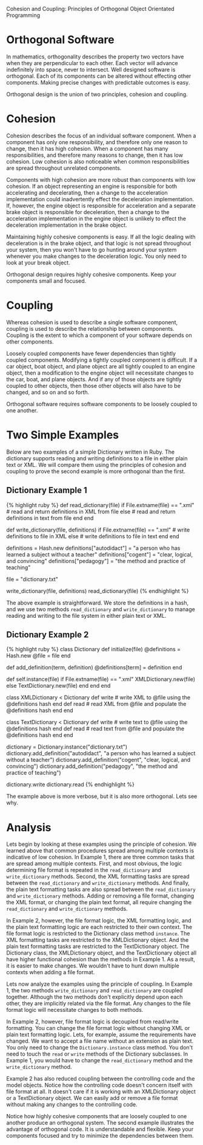 Cohesion and Coupling: Principles of Orthogonal Object Orientated Programming

Orthogonal Software
===================

In mathematics, orthogonality describes the property two vectors have when they
are perpendicular to each other. Each vector will advance indefinitely into
space, never to intersect. Well designed software is orthogonal. Each of its
components can be altered without effecting other components. Making precise
changes with predictable outcomes is easy. 

Orthogonal design is the union of two principles, cohesion and coupling.

Cohesion
========

Cohesion describes the focus of an individual software component. When a
component has only one responsibility, and therefore only one reason to change,
then it has high cohesion. When a component has many responsibilities, and
therefore many reasons to change, then it has low cohesion. Low cohesion is
also noticeable when common responsibilities are spread throughout unrelated
components.

Components with high cohesion are more robust than components with low
cohesion. If an object representing an engine is responsible for both
accelerating and decelerating, then a change to the acceleration implementation
could inadvertently effect the deceleration implementation. If, however, the
engine object is responsible for acceleration and a separate brake object is
responsible for deceleration, then a change to the acceleration implementation
in the engine object is unlikely to effect the deceleration implementation in
the brake object. 

Maintaining highly cohesive components is easy. If all the logic dealing with
deceleration is in the brake object, and that logic is not spread throughout
your system, then you won't have to go hunting around your system whenever you
make changes to the deceleration logic. You only need to look at your break
object.

Orthogonal design requires highly cohesive components. Keep your components
small and focused.

Coupling
========

Whereas cohesion is used to describe a single software component, coupling is
used to describe the relationship between components. Coupling is the extent to
which a component of your software depends on other components. 

Loosely coupled components have fewer dependencies than tightly coupled
components. Modifying a tightly coupled component is difficult. If a car
object, boat object, and plane object are all tightly coupled to an engine
object, then a modification to the engine object will necessitate changes to
the car, boat, and plane objects. And if any of those objects are tightly
coupled to other objects, then those other objects will also have to be
changed, and so on and so forth.

Orthogonal software requires software components to be loosely coupled to one
another.  

Two Simple Examples
===================

Below are two examples of a simple Dictionary written in Ruby. The dictionary
supports reading and writing definitions to a file in either plain text or XML.
We will compare them using the principles of cohesion and coupling to prove the
second example is more orthogonal than the first. 

Dictionary Example 1
--------------------
{% highlight ruby %}
def read_dictionary(file)
  if File.extname(file) == ".xml"
    # read and return definitions in XML from file
  else
    # read and return definitions in text from file
  end
end

def write_dictionary(file, definitions)
  if File.extname(file) == ".xml"
    # write definitions to file in XML
  else
    # write definitions to file in text
  end
end

definitions = Hash.new
definitions["autodidact"] = "a person who has learned a subject without a teacher"
definitions["cogent"] = "clear, logical, and convincing"
definitions["pedagogy"] = "the method and practice of teaching"

file = "dictionary.txt"

write_dictionary(file, definitions)
read_dictionary(file)
{% endhighlight %}

The above example is straightforward. We store the definitions in a hash, and
we use two methods `read_dictionary` and `write_dictionary` to manage reading
and writing to the file system in either plain text or XML.

Dictionary Example 2
--------------------
{% highlight ruby %}
class Dictionary
  def initialize(file)
    @definitions = Hash.new
    @file = file
  end

  def add_definition(term, definition)
    @definitions[term] = definition
  end

  def self.instance(file)
    if File.extname(file) == ".xml"
      XMLDictionary.new(file)
    else
      TextDictionary.new(file)
    end
  end
end

class XMLDictionary < Dictionary
  def write
    # write XML to @file using the @definitions hash
  end
  def read
    # read XML from @file and populate the @definitions hash
  end
end

class TextDictionary < Dictionary
  def write
    # write text to @file using the @definitions hash
  end
  def read
    # read text from @file and populate the @definitions hash
  end
end

dictionary = Dictionary.instance("dictionary.txt")
dictionary.add_definition("autodidact", "a person who has learned a subject without a teacher")
dictionary.add_definition("cogent", "clear, logical, and convincing")
dictionary.add_definition("pedagogy", "the method and practice of teaching")

dictionary.write
dictionary.read
{% endhighlight %}

The example above is more verbose, but it is also more orthogonal. Lets see why.

Analysis
========

Lets begin by looking at these examples using the principle of cohesion. We
learned above that common procedures spread among multiple contexts is
indicative of low cohesion. In Example 1, there are three common tasks that are
spread among multiple contexts. First, and most obvious, the logic determining
file format is repeated in the `read_dictionary` and `write_dictionary`
methods. Second, the XML formatting tasks are spread between the
`read_dictionary` and `write_dictionary` methods. And finally, the plain text
formatting tasks are also spread between the `read_dictionary` and
`write_dictionary` methods. Adding or removing a file format, changing the XML
format, or changing the plain text format, all require changing the
`read_dictionary` and `write_dictionary` methods.

In Example 2, however, the file format logic, the XML formatting logic, and the
plain text formatting logic are each restricted to their own context. The file
format logic is restricted to the Dictionary class method `instance`. The XML
formatting tasks are restricted to the XMLDictionary object. And the plain text
formatting tasks are restricted to the TextDictionary object. The Dictionary
class, the XMLDictionary object, and the TextDictionary object all have higher
functional cohesion than the methods in Example 1. As a result, it is easier to
make changes. We wouldn't have to hunt down multiple contexts when adding a
file format.

Lets now analyze the examples using the principle of coupling. In Example 1,
the two methods `write_dictionary` and `read_dictionary` are coupled together.
Although the two methods don't explicitly depend upon each other, they are
implicitly related via the file format. Any changes to the file format logic
will necessitate changes to both methods. 

In Example 2, however, file format logic is decoupled from read/write
formatting. You can change the file format logic without changing XML or plain
text formatting logic. Lets, for example, assume the requirements have changed.
We want to accept a file name without an extension as plain text. You only need
to change the `Dictionary.instance` class method. You don't need to touch the
`read` or `write` methods of the Dictionary subclasses. In Example 1, you would
have to change the `read_dictionary` method and the `write_dictionary` method. 

Example 2 has also reduced coupling between the controlling code and the model
objects. Notice how the controlling code doesn't concern itself with file
format at all. It doesn't care if it is working with an XMLDictionary object or
a TextDictionary object. We can easily add or remove a file format without
making any changes to the controlling code. 

Notice how highly cohesive components that are loosely coupled to one another
produce an orthogonal system. The second example illustrates the advantage of
orthogonal code. It is understandable and flexible. Keep your components
focused and try to minimize the dependencies between them. 

